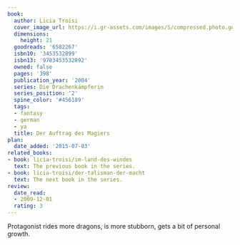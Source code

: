 ```yaml
---
book:
  author: Licia Troisi
  cover_image_url: https://i.gr-assets.com/images/S/compressed.photo.goodreads.com/books/1330028268l/6582267.jpg
  dimensions:
    height: 21
  goodreads: '6582267'
  isbn10: '3453532899'
  isbn13: '9783453532892'
  owned: false
  pages: '398'
  publication_year: '2004'
  series: Die Drachenkämpferin
  series_position: '2'
  spine_color: '#456189'
  tags:
  - fantasy
  - german
  - ya
  title: Der Auftrag des Magiers
plan:
  date_added: '2015-07-03'
related_books:
- book: licia-troisi/im-land-des-windes
  text: The previous book in the series.
- book: licia-troisi/der-talisman-der-macht
  text: The next book in the series.
review:
  date_read:
  - 2009-12-01
  rating: 3
---
```


Protagonist rides more dragons, is more stubborn, gets a bit of personal growth.
